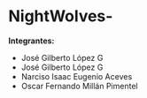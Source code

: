 # NightWolves-

**Integrantes:**

- José Gilberto López G
- José Gilberto López G
- Narciso Isaac Eugenio Aceves
- Oscar Fernando Millán Pimentel
